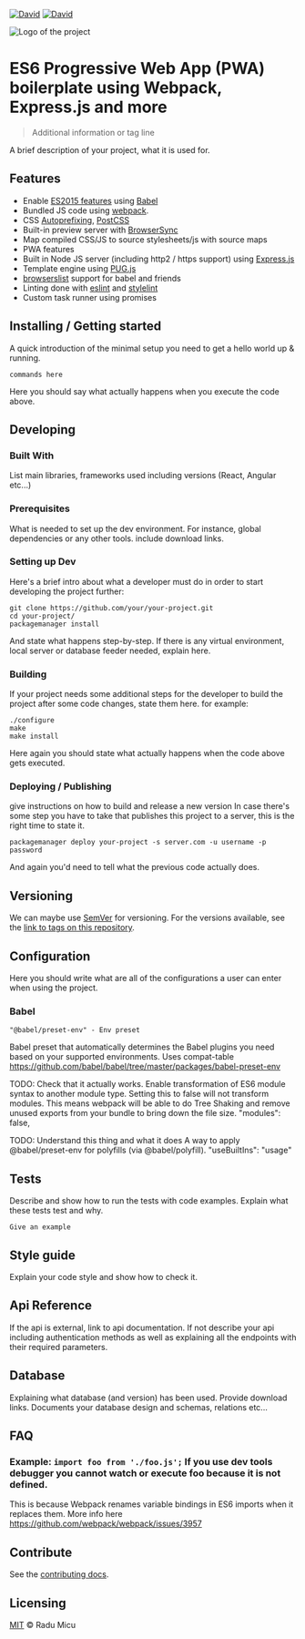 [![David](https://img.shields.io/david/radum/webapp-boilerplate.svg?style=flat-square)](https://david-dm.org/radum/webapp-boilerplate) [![David](https://img.shields.io/david/dev/radum/webapp-boilerplate.svg?style=flat-square)](https://david-dm.org/radum/webapp-boilerplate/#info=devDependencies)

![Logo of the project](./images/logo.sample.png)

# ES6 Progressive Web App (PWA) boilerplate using Webpack, Express.js and more

> Additional information or tag line

A brief description of your project, what it is used for.

## Features

- Enable [ES2015 features](https://babeljs.io/docs/learn-es2015/) using [Babel](https://babeljs.io)
- Bundled JS code using [webpack](https://webpack.js.org/).
- CSS [Autoprefixing](https://github.com/postcss/autoprefixer), [PostCSS](http://postcss.org/)
- Built-in preview server with [BrowserSync](https://www.browsersync.io/)
- Map compiled CSS/JS to source stylesheets/js with source maps
- PWA features
- Built in Node JS server (including http2 / https support) using [Express.js](https://expressjs.com/)
- Template engine using [PUG.js](https://pugjs.org)
- [browserslist](http://browserl.ist/) support for babel and friends
- Linting done with [eslint](https://eslint.org/) and [stylelint](https://stylelint.io/)
- Custom task runner using promises

## Installing / Getting started

A quick introduction of the minimal setup you need to get a hello world up &
running.

```shell
commands here
```

Here you should say what actually happens when you execute the code above.

## Developing

### Built With

List main libraries, frameworks used including versions (React, Angular etc...)

### Prerequisites

What is needed to set up the dev environment. For instance, global dependencies or any other tools. include download links.

### Setting up Dev

Here's a brief intro about what a developer must do in order to start developing
the project further:

```shell
git clone https://github.com/your/your-project.git
cd your-project/
packagemanager install
```

And state what happens step-by-step. If there is any virtual environment, local server or database feeder needed, explain here.

### Building

If your project needs some additional steps for the developer to build the
project after some code changes, state them here. for example:

```shell
./configure
make
make install
```

Here again you should state what actually happens when the code above gets
executed.

### Deploying / Publishing

give instructions on how to build and release a new version
In case there's some step you have to take that publishes this project to a
server, this is the right time to state it.

```shell
packagemanager deploy your-project -s server.com -u username -p password
```

And again you'd need to tell what the previous code actually does.

## Versioning

We can maybe use [SemVer](http://semver.org/) for versioning. For the versions available, see the [link to tags on this repository](/tags).

## Configuration

Here you should write what are all of the configurations a user can enter when
using the project.

### Babel

`"@babel/preset-env" - Env preset`

Babel preset that automatically determines the Babel plugins you need based on your supported environments. Uses compat-table
https://github.com/babel/babel/tree/master/packages/babel-preset-env

TODO: Check that it actually works.
Enable transformation of ES6 module syntax to another module type.
Setting this to false will not transform modules.
This means webpack will be able to do Tree Shaking and remove unused exports from your bundle to bring down the file size.
"modules": false,

TODO: Understand this thing and what it does
A way to apply @babel/preset-env for polyfills (via @babel/polyfill).
"useBuiltIns": "usage"

## Tests

Describe and show how to run the tests with code examples.
Explain what these tests test and why.

```shell
Give an example
```

## Style guide

Explain your code style and show how to check it.

## Api Reference

If the api is external, link to api documentation. If not describe your api including authentication methods as well as explaining all the endpoints with their required parameters.

## Database

Explaining what database (and version) has been used. Provide download links.
Documents your database design and schemas, relations etc... 

## FAQ

### Example: `import foo from './foo.js';` If you use dev tools debugger you cannot watch or execute foo because it is not defined.

This is because Webpack renames variable bindings in ES6 imports when it replaces them. More info here https://github.com/webpack/webpack/issues/3957

## Contribute

See the [contributing docs](CONTRIBUTING.md).

## Licensing

[MIT](https://opensource.org/licenses/MIT) © Radu Micu

